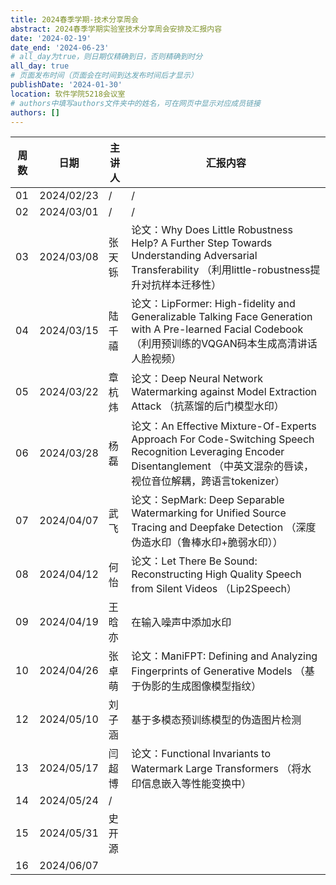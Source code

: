 ```yaml
---
title: 2024春季学期-技术分享周会
abstract: 2024春季学期实验室技术分享周会安排及汇报内容
date: '2024-02-19'
date_end: '2024-06-23'
# all_day为true，则日期仅精确到日，否则精确到时分
all_day: true
# 页面发布时间（页面会在时间到达发布时间后才显示）
publishDate: '2024-01-30'
location: 软件学院5218会议室
# authors中填写authors文件夹中的姓名，可在网页中显示对应成员链接
authors: []
---
```


| 周数 | 日期       | 主讲人 | 汇报内容                                                     |
| ---- | ---------- | ------ | ------------------------------------------------------------ |
| 01   | 2024/02/23 | /      | /                                                            |
| 02   | 2024/03/01 | /      | /                                                            |
| 03   | 2024/03/08 | 张天铄 | 论文：Why Does Little Robustness Help? A Further Step Towards Understanding Adversarial Transferability （利用little-robustness提升对抗样本迁移性） |
| 04   | 2024/03/15 | 陆千禧 | 论文：LipFormer: High-fidelity and Generalizable Talking Face Generation with A Pre-learned Facial Codebook （利用预训练的VQGAN码本生成高清讲话人脸视频） |
| 05   | 2024/03/22 | 章杭炜 | 论文：Deep Neural Network Watermarking against Model Extraction Attack （抗蒸馏的后门模型水印） |
| 06   | 2024/03/28 | 杨磊   | 论文：An Effective Mixture-Of-Experts Approach For Code-Switching Speech Recognition Leveraging Encoder Disentanglement （中英文混杂的唇读，视位音位解耦，跨语言tokenizer） |
| 07   | 2024/04/07 | 武飞   | 论文：SepMark: Deep Separable Watermarking for Unified Source Tracing and Deepfake Detection （深度伪造水印（鲁棒水印+脆弱水印）） |
| 08   | 2024/04/12 | 何怡   | 论文：Let There Be Sound: Reconstructing High Quality Speech from Silent Videos （Lip2Speech） |
| 09   | 2024/04/19 | 王晗亦 | 在输入噪声中添加水印 |
| 10   | 2024/04/26 | 张卓萌 | 论文：ManiFPT: Defining and Analyzing Fingerprints of Generative Models （基于伪影的生成图像模型指纹） |
| 12   | 2024/05/10 | 刘子涵 | 基于多模态预训练模型的伪造图片检测 |
| 13   | 2024/05/17 | 闫超博 | 论文：Functional Invariants to Watermark Large Transformers （将水印信息嵌入等性能变换中） |
| 14   | 2024/05/24 | /     |                                                              |
| 15   | 2024/05/31 | 史开源 |                                                              |
| 16   | 2024/06/07 |  |                                                              |